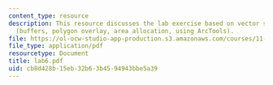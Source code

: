 ```yaml
---
content_type: resource
description: This resource discusses the lab exercise based on vector spatial analysis
  (buffers, polygon overlay, area allocation, using ArcTools).
file: https://ol-ocw-studio-app-production.s3.amazonaws.com/courses/11-520-a-workshop-on-geographic-information-systems-fall-2005/cb8d428b15eb32b63b4594943bbe5a39_lab6.pdf
file_type: application/pdf
resourcetype: Document
title: lab6.pdf
uid: cb8d428b-15eb-32b6-3b45-94943bbe5a39
---
```

